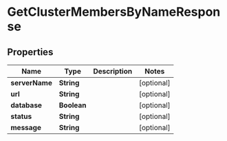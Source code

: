 

# GetClusterMembersByNameResponse


## Properties

| Name | Type | Description | Notes |
|------------ | ------------- | ------------- | -------------|
|**serverName** | **String** |  |  [optional] |
|**url** | **String** |  |  [optional] |
|**database** | **Boolean** |  |  [optional] |
|**status** | **String** |  |  [optional] |
|**message** | **String** |  |  [optional] |



